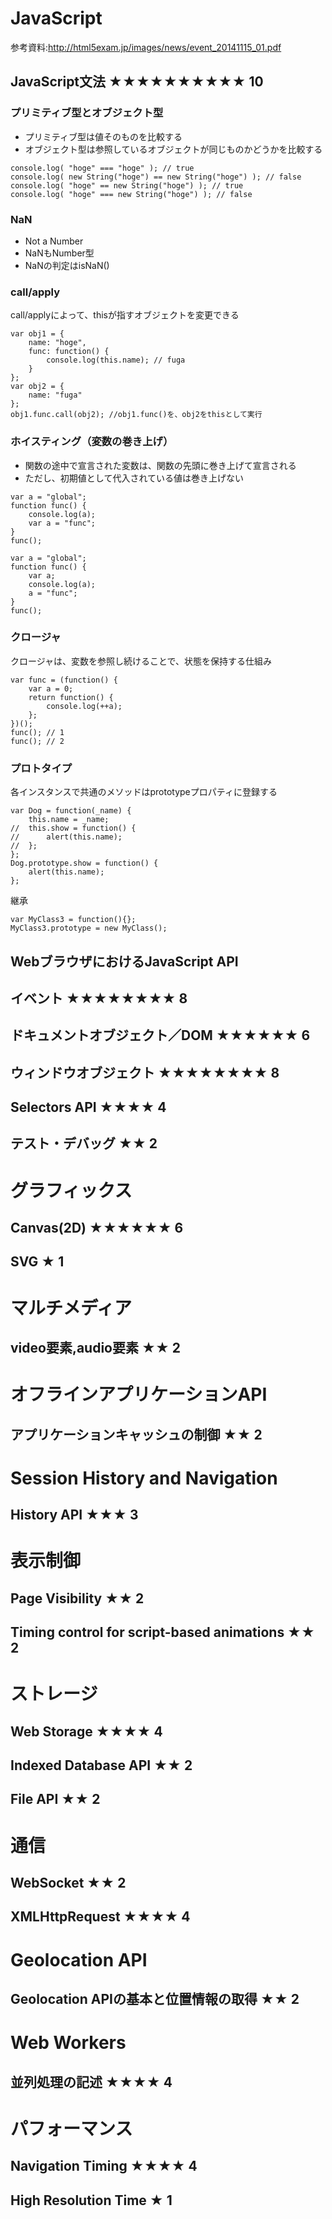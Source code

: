 # JavaScript

参考資料:http://html5exam.jp/images/news/event_20141115_01.pdf

## JavaScript文法 ★★★★★★★★★★ 10

### プリミティブ型とオブジェクト型

* プリミティブ型は値そのものを比較する
* オブジェクト型は参照しているオブジェクトが同じものかどうかを比較する

```
console.log( "hoge" === "hoge" ); // true
console.log( new String("hoge") == new String("hoge") ); // false
console.log( "hoge" == new String("hoge") ); // true
console.log( "hoge" === new String("hoge") ); // false
```

### NaN

* Not a Number
* NaNもNumber型
* NaNの判定はisNaN()

### call/apply

call/applyによって、thisが指すオブジェクトを変更できる

```
var obj1 = {
	name: "hoge",
	func: function() {
		console.log(this.name); // fuga
	}
};
var obj2 = {
	name: "fuga"
};
obj1.func.call(obj2); //obj1.func()を、obj2をthisとして実行
```

### ホイスティング（変数の巻き上げ）

* 関数の途中で宣⾔された変数は、関数の先頭に巻き上げて宣言される
* ただし、初期値として代⼊されている値は巻き上げない

```
var a = "global";
function func() {
	console.log(a);
	var a = "func";
}
func();
```

```
var a = "global";
function func() {
	var a;
	console.log(a);
	a = "func";
}
func();
```

### クロージャ

クロージャは、変数を参照し続けることで、状態を保持する仕組み

```
var func = (function() {
	var a = 0;
	return function() {
		console.log(++a);
	};
})();
func(); // 1
func(); // 2
```

### プロトタイプ

各インスタンスで共通のメソッドはprototypeプロパティに登録する

```
var Dog = function(_name) {
	this.name = _name;
//	this.show = function() {
//		alert(this.name);
//	};
};
Dog.prototype.show = function() {
	alert(this.name);
};
```

継承

```
var MyClass3 = function(){};
MyClass3.prototype = new MyClass();
```

## WebブラウザにおけるJavaScript API
## イベント ★★★★★★★★ 8
## ドキュメントオブジェクト／DOM ★★★★★★ 6
## ウィンドウオブジェクト ★★★★★★★★ 8
## Selectors API ★★★★ 4
## テスト・デバッグ ★★ 2

# グラフィックス
## Canvas(2D) ★★★★★★ 6
## SVG ★ 1

# マルチメディア
## video要素,audio要素 ★★ 2

# オフラインアプリケーションAPI
## アプリケーションキャッシュの制御 ★★ 2

# Session History and Navigation
## History API ★★★ 3

# 表示制御
## Page Visibility ★★ 2
## Timing control for script-based animations ★★ 2

# ストレージ
## Web Storage ★★★★ 4
## Indexed Database API ★★ 2
## File API ★★ 2

# 通信
## WebSocket ★★ 2
## XMLHttpRequest ★★★★ 4

# Geolocation API
## Geolocation APIの基本と位置情報の取得 ★★ 2

# Web Workers
## 並列処理の記述 ★★★★ 4

# パフォーマンス
## Navigation Timing ★★★★ 4
## High Resolution Time ★ 1







